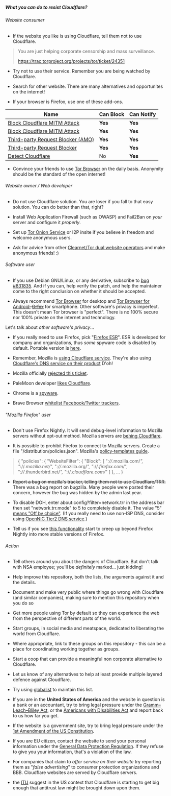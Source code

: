 ##### What you can do to resist Cloudflare?



######  Website consumer

- If the website you like is using Cloudflare, tell them not to use Cloudflare.

> You are just helping corporate censorship and mass surveillance.
> 
> https://trac.torproject.org/projects/tor/ticket/24351

- Try not to use their service. Remember you are being watched by Cloudflare.

- Search for other website. There are many alternatives and opportunites on the internet!

- If your browser is Firefox, use one of these add-ons.

| Name | Can Block | Can Notify |
| -------- | -------- | -------- |
| [Block Cloudflare MITM Attack](https://addons.mozilla.org/en-US/firefox/addon/bcma/)     | **Yes**     | **Yes**     |
| [Block Cloudflare MITM Attack](https://trac.torproject.org/projects/tor/attachment/ticket/24351/block_cloudflare_mitm_attack-1.0.14.1-an%2Bfx.xpi)     | **Yes**     | **Yes**     |
| [Third-party Request Blocker (AMO)](https://addons.mozilla.org/en-US/firefox/addon/tprb/)     | **Yes**     | **Yes**     |
| [Third-party Request Blocker](https://searxes.danwin1210.me/collab/___go.php?go=get_tprb0&prf=nab)     | **Yes**     | **Yes**     |
| [Detect Cloudflare](https://addons.mozilla.org/en-US/firefox/addon/detect-cloudflare/)     | No     | **Yes**     |


- Convince your friends to use [Tor Browser](https://www.torproject.org/) on the daily basis. Anonymity should be the standard of the open internet!



######  Website owner / Web developer

- Do not use Cloudflare solution. You are loser if you fall to that easy solution. You can do better than that, right?

- Install Web Application Firewall (such as OWASP) and Fail2Ban on _your_ server and configure it _properly_.

- Set up [Tor Onion Service](https://www.torproject.org/docs/onion-services.html.en) or I2P insite if you believe in freedom and welcome anonymous users.

- Ask for advice from other [Clearnet/Tor dual website operators](https://trac.torproject.org/projects/tor/wiki/org/projects/WeSupportTor) and make anonymous friends! :)



######  Software user

- If you use Debian GNU/Linux, or any derivative, subscribe to [bug #831835](https://bugs.debian.org/cgi-bin/bugreport.cgi?bug=831835). And if you can, help verify the patch, and help the maintainer come to the right conclusion on whether it should be accepted.

- Always recommend [Tor Browser](https://www.torproject.org/) for desktop and [Tor Browser for Android](https://play.google.com/store/apps/details?id=org.torproject.torbrowser_alpha)~~, [Orfox](https://guardianproject.info/apps/orfox/)~~ for smartphone. Other software's privacy is imperfect. This doesn't mean Tor browser is "perfect". There is no 100% secure nor 100% private on the internet and technology.


Let's talk about _other software's privacy_...


- If you really need to use Firefox, pick "[Firefox ESR](https://www.mozilla.org/en-US/firefox/organizations/)". ESR is developed for company and organizations, thus _some_ spyware code is disabled by default. Portable version is [here](https://portableapps.com/apps/internet/firefox-portable-esr).

- Remember, Mozilla is [using Cloudflare service](https://www.robtex.com/dns-lookup/www.mozilla.org). They're also using [Cloudflare's DNS service on their product](https://www.theregister.co.uk/2018/03/21/mozilla_testing_dns_encryption/) D'oh!

- Mozilla officially [rejected this ticket](https://bugzilla.mozilla.org/show_bug.cgi?id=1426618).

- PaleMoon developer [likes Cloudflare](https://github.com/mozilla-mobile/focus-android/issues/1743#issuecomment-345993097).

- Chrome is a [spyware](https://www.gnu.org/proprietary/malware-google.en.html).

- Brave Browser [whitelist Facebook/Twitter trackers](https://www.bleepingcomputer.com/news/security/facebook-twitter-trackers-whitelisted-by-brave-browser/).



###### "Mozilla Firefox" user

- Don't use Firefox Nightly. It will send debug-level information to Mozilla servers without opt-out method. Mozilla servers are [behing Cloudflare](https://www.digwebinterface.com/?hostnames=www.mozilla.org%0D%0Amozilla.cloudflare-dns.com&type=&ns=resolver&useresolver=8.8.4.4&nameservers=).

- It is possible to prohibit Firefox to connect to Mozilla servers. Create a file "/distribution/policies.json". Mozilla's [policy-templates guide](https://github.com/mozilla/policy-templates/blob/master/README.md).

> {
>   "policies": {
>     "WebsiteFilter": {
> 		"Block": [
> 		"*://*.mozilla.com/*",
> 		"*://*.mozilla.net/*",
> 		"*://*.mozilla.org/*",
> 		"*://*.firefox.com/*",
> 		"*://*.thunderbird.net/*",
> 		"*://*.cloudflare.com/*"
> 		]
>     },
> ...
> }

- ~~Report a bug on mozilla's tracker, telling them not to use Cloudflare/TRR.~~ There was a bug report on bugzilla. Many people were posted their concern, however the bug was hidden by the admin last year.

- To disable DOH, enter about:config?filter=network.trr in the address bar then set "network.trr.mode" to 5 to completely disable it. The value "5" [means "Off by choice"](https://gist.github.com/bagder/5e29101079e9ac78920ba2fc718aceec). (If you really need to use non-ISP DNS, consider using [OpenNIC Tier2 DNS service](https://wiki.opennic.org/start).)

- Tell us if you see [this functionality](https://ungleich.ch/en-us/cms/blog/2018/08/04/mozillas-new-dns-resolution-is-dangerous/) start to creep up beyond Firefox Nightly into more stable versions of Firefox.



######  Action

- Tell others around you about the dangers of Cloudflare. But don't talk with NSA employee; you'll be _definitely_ marked... just kidding!

- Help improve this repository, both the lists, the arguments against it and the details.

- Document and make very public where things go wrong with Cloudflare (and similar companies), making sure to mention this repository when you do so

- Get more people using Tor by default so they can experience the web from the perspective of different parts of the world.

- Start groups, in social media and meatspace, dedicated to liberating the world from Cloudflare.

- Where appropriate, link to these groups on this repository - this can be a place for coordinating working together as groups.

- Start a coop that can provide a meaningful non corporate alternative to Cloudflare.

- Let us know of any alternatives to help at least provide multiple layered defence against Cloudflare.

- Try using [globalist](globalist.txt) to maintain this list.

- If you are in the **United States of America** and the website in question is a bank or an accountant, try to bring legal pressure under the [Gramm–Leach–Bliley Act](https://en.wikipedia.org/wiki/Gramm%E2%80%93Leach%E2%80%93Bliley_Act), or the [Americans with DIsabilities Act](https://www.ada.gov/cguide.htm) and report back to us how far you get. 

- If the website is a government site, try to bring legal pressure under the [1st Amendment of the US Constitution](https://en.wikipedia.org/wiki/First_Amendment_to_the_United_States_Constitution).

- If you are EU citizen, contact the website to send your personal information under the [General Data Protection Regulation](https://en.wikipedia.org/wiki/General_Data_Protection_Regulation). If they refuse to give you your information, that's a violation of the law.

- For companies that claim to _offer service on their website_ try reporting them as "_false advertising_" to consumer protection organizations and BBB. Cloudflare websites are served by Cloudflare servers.

- the [ITU](https://www.itu.int/en/ITU-T/Workshops-and-Seminars/20181218/Documents/Geoff_Huston_Presentation.pdf) suggest in the US context that Cloudflare is starting to get big enough that antitrust law might be brought down upon them.